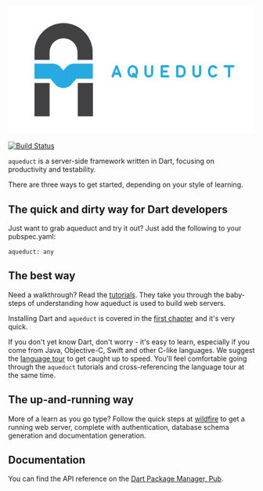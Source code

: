![Aqueduct](images/aqueduct.png)

[![Build Status](https://travis-ci.org/stablekernel/aqueduct.svg?branch=master)](https://travis-ci.org/stablekernel/aqueduct)

`aqueduct` is a server-side framework written in Dart, focusing on productivity and testability.

There are three ways to get started, depending on your style of learning.

## The quick and dirty way for Dart developers

Just want to grab aqueduct and try it out? Just add the following to your pubspec.yaml:

```
aqueduct: any
```

## The best way

Need a walkthrough? Read the [tutorials](http://stablekernel.github.io/aqueduct/). They take you through the baby-steps of understanding how aqueduct is used to build web servers.

Installing Dart and `aqueduct` is covered in the [first chapter](http://stablekernel.github.io/aqueduct/tut/getting-started.html) and it's very quick.

If you don't yet know Dart, don't worry - it's easy to learn, especially if you come from Java, Objective-C, Swift and other C-like languages. We suggest the [language tour](https://www.dartlang.org/docs/dart-up-and-running/ch02.html) to get caught up to speed. You'll feel comfortable going through the `aqueduct` tutorials and cross-referencing the language tour at the same time.

## The up-and-running way

More of a learn as you go type? Follow the quick steps at [wildfire](https://github.com/stablekernel/wildfire) to get a running web server, complete with authentication, database schema generation and documentation generation.

## Documentation

You can find the API reference on the [Dart Package Manager, Pub](https://pub.dartlang.org/packages/aqueduct).
